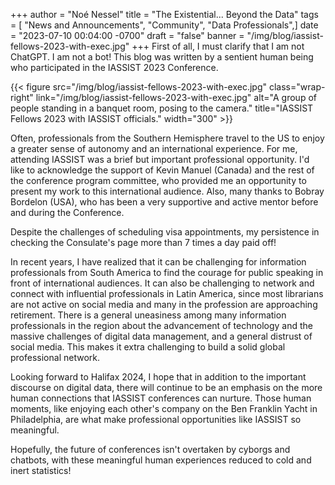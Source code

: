 +++
author = "Noé Nessel"
title = "The Existential... Beyond the Data"
tags = [ "News and Announcements", "Community", "Data Professionals",]
date = "2023-07-10 00:04:00 -0700"
draft = "false"
banner = "/img/blog/iassist-fellows-2023-with-exec.jpg"
+++
First of all, I must clarify that I am not ChatGPT. I am not a bot! This blog was written by a sentient human being who participated in the IASSIST 2023 Conference.

{{< figure src="/img/blog/iassist-fellows-2023-with-exec.jpg" class="wrap-right" link="/img/blog/iassist-fellows-2023-with-exec.jpg" alt="A group of people standing in a banquet room, posing to the camera." title="IASSIST Fellows 2023 with IASSIST officials." width="300" >}}

Often, professionals from the Southern Hemisphere travel to the US to enjoy a greater sense of autonomy and an international experience. For me, attending IASSIST was a brief but important professional opportunity. I'd like to acknowledge the support of Kevin Manuel (Canada) and the rest of the conference program committee, who provided me an opportunity to present my work to this international audience. Also, many thanks to Bobray Bordelon (USA), who has been a very supportive and active mentor before and during the Conference.

Despite the challenges of scheduling visa appointments, my persistence in checking the Consulate's page more than 7 times a day paid off!

In recent years, I have realized that it can be challenging for information professionals from South America to find the courage for public speaking in front of international audiences. It can also be challenging to network and connect with influential professionals in Latin America, since most librarians are not active on social media and many in the profession are approaching retirement. There is a general uneasiness among many information professionals in the region about the advancement of technology and the massive challenges of digital data management, and a general distrust of social media. This makes it extra challenging to build a solid global professional network.

Looking forward to Halifax 2024, I hope that in addition to the important discourse on digital data, there will continue to be an emphasis on the more human connections that IASSIST conferences can nurture. Those human moments, like enjoying each other's company on the Ben Franklin Yacht in Philadelphia, are what make professional opportunities like IASSIST so meaningful.

Hopefully, the future of conferences isn't overtaken by cyborgs and chatbots, with these meaningful human experiences reduced to cold and inert statistics!